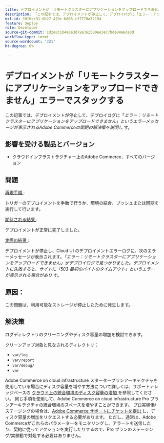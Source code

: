 ```yaml
---
title: デプロイメントが「リモートクラスターにアプリケーションをアップロードできません」エラーでスタックする
description: 「この記事では、デプロイメントが停止して、デプロイログに「エラー：アプリケーションをリモートクラスターにアップロードできません」というエラーメッセージが表示されるAdobe Commerceの問題の解決策について説明します。」
exl-id: 30f0ec31-db27-429c-b065-cf7770a72194
feature: Deploy
role: Developer
source-git-commit: 1d2e0c1b4a8e3d79a362500ee3ec7bde84a6ce0d
workflow-type: tm+mt
source-wordcount: '321'
ht-degree: 0%

---
```


# デプロイメントが「リモートクラスターにアプリケーションをアップロードできません」エラーでスタックする

この記事では、デプロイメントが停止して、デプロイログに「*エラー：リモートクラスターにアプリケーションをアップロードできません」というエラーメッセージが表示されるAdobe Commerceの問題の解決策を説明し* す。

## 影響を受ける製品とバージョン

* クラウドインフラストラクチャー上のAdobe Commerce、すべてのバージョン

## 問題

<u> 再現手順 </u>:

トリガーのデプロイメントを手動で行うか、環境の結合、プッシュまたは同期を実行して行います。

<u> 期待される結果 </u>:

デプロイメントが正常に完了しました。

<u> 実際の結果 </u>:

デプロイメントが停止し、Cloud UI のデプロイメントエラーログに、次のエラーメッセージが表示されます。*「エラー：リモートクラスターにアプリケーションをアップロードできません」がデプロイログで見つかりました。デプロイメントに失敗すると、サイトに「503 最初のバイトのタイムアウト」というエラーが表示される場合があり* す。

## 原因：

この問題は、利用可能なストレージが停止したために発生します。

## 解決策

ログディレクトリのクリーニングやディスク容量の増加を検討できます。

クリーンアップ対象と見なされるディレクトリ：

* `var/log`
* `var/report`
* `var/debug/`
* `var`

Adobe Commerce on cloud infrastructure スタータープランアーキテクチャを使用している場合にディスク容量を増やす方法について詳しくは、サポートナレッジベースの [ クラウド上の統合環境のディスク容量の増加 ](/help/how-to/general/increase-disk-space-for-integration-environment-on-cloud.md) を参照してください。 同じ手順を使用して、Adobe Commerce on cloud infrastructure Pro プランアーキテクチャの統合環境のスペースを増やすことができます。 プロ実稼働/ステージングの場合は、[Adobe Commerce サポートにチケットを提出 ](/help/help-center-guide/help-center/magento-help-center-user-guide.md#submit-ticket-Submit-a-support-ticket) し、ディスク容量の増加をリクエストする必要があります。 ただし、通常は、Adobe Commerceがこれらのパラメーターをモニタリングし、アラートを送信したり、契約に従ってアクションを実行したりするので、Pro プランのステージング/実稼動で対処する必要はありません。
